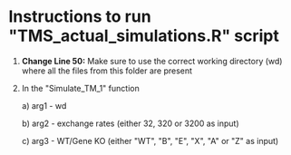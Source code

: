# Instructions to run "TMS_actual_simulations.R" script

1) **Change Line 50:** Make sure to use the correct working directory (wd) where all the files from this folder are present
2)  In the "Simulate_TM_1" function
   
    a) arg1 - wd
    
    b) arg2 - exchange rates (either 32, 320 or 3200 as input)
    
    c) arg3 - WT/Gene KO (either "WT", "B", "E", "X", "A" or "Z" as input)



